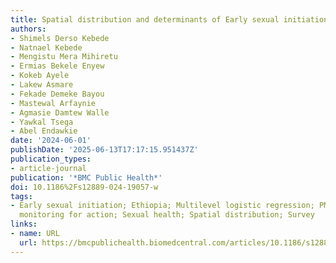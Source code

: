 ```yaml
---
title: Spatial distribution and determinants of Early sexual initiation in Ethiopia
authors:
- Shimels Derso Kebede
- Natnael Kebede
- Mengistu Mera Mihiretu
- Ermias Bekele Enyew
- Kokeb Ayele
- Lakew Asmare
- Fekade Demeke Bayou
- Mastewal Arfaynie
- Agmasie Damtew Walle
- Yawkal Tsega
- Abel Endawkie
date: '2024-06-01'
publishDate: '2025-06-13T17:17:15.951437Z'
publication_types:
- article-journal
publication: '*BMC Public Health*'
doi: 10.1186%2Fs12889-024-19057-w
tags:
- Early sexual initiation; Ethiopia; Multilevel logistic regression; PMA; Performance
  monitoring for action; Sexual health; Spatial distribution; Survey
links:
- name: URL
  url: https://bmcpublichealth.biomedcentral.com/articles/10.1186/s12889-024-19057-w
---
```

